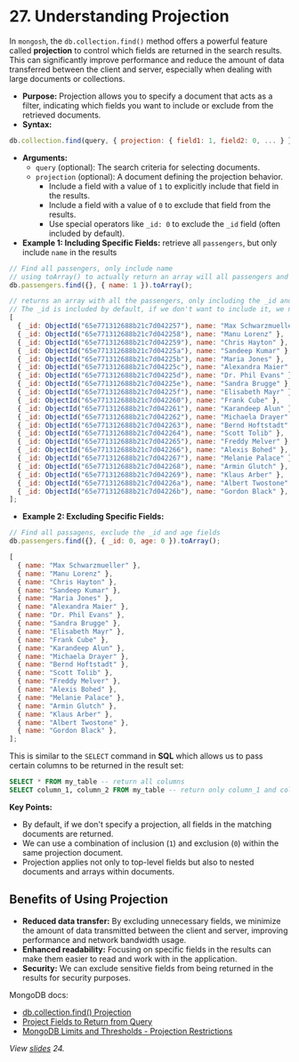 # 27. Understanding Projection

In `mongosh`, the `db.collection.find()` method offers a powerful feature called **projection** to control which fields are returned in the search results. This can significantly improve performance and reduce the amount of data transferred between the client and server, especially when dealing with large documents or collections.

- **Purpose:** Projection allows you to specify a document that acts as a filter, indicating which fields you want to include or exclude from the retrieved documents.
- **Syntax:**

```javascript
db.collection.find(query, { projection: { field1: 1, field2: 0, ... } })
```

- **Arguments:**
  - `query` (optional): The search criteria for selecting documents.
  - `projection` (optional): A document defining the projection behavior.
    - Include a field with a value of `1` to explicitly include that field in the results.
    - Include a field with a value of `0` to exclude that field from the results.
    - Use special operators like `_id: 0` to exclude the `_id` field (often included by default).
- **Example 1: Including Specific Fields:** retrieve all `passengers`, but only include `name` in the results

```javascript
// Find all passengers, only include name
// using toArray() to actually return an array will all passengers and not the cursor object
db.passengers.find({}, { name: 1 }).toArray();

// returns an array with all the passengers, only including the _id and name
// The _id is included by default, if we don't want to include it, we need to exclude it explicitly
[
  { _id: ObjectId("65e771312688b21c7d042257"), name: "Max Schwarzmueller" },
  { _id: ObjectId("65e771312688b21c7d042258"), name: "Manu Lorenz" },
  { _id: ObjectId("65e771312688b21c7d042259"), name: "Chris Hayton" },
  { _id: ObjectId("65e771312688b21c7d04225a"), name: "Sandeep Kumar" },
  { _id: ObjectId("65e771312688b21c7d04225b"), name: "Maria Jones" },
  { _id: ObjectId("65e771312688b21c7d04225c"), name: "Alexandra Maier" },
  { _id: ObjectId("65e771312688b21c7d04225d"), name: "Dr. Phil Evans" },
  { _id: ObjectId("65e771312688b21c7d04225e"), name: "Sandra Brugge" },
  { _id: ObjectId("65e771312688b21c7d04225f"), name: "Elisabeth Mayr" },
  { _id: ObjectId("65e771312688b21c7d042260"), name: "Frank Cube" },
  { _id: ObjectId("65e771312688b21c7d042261"), name: "Karandeep Alun" },
  { _id: ObjectId("65e771312688b21c7d042262"), name: "Michaela Drayer" },
  { _id: ObjectId("65e771312688b21c7d042263"), name: "Bernd Hoftstadt" },
  { _id: ObjectId("65e771312688b21c7d042264"), name: "Scott Tolib" },
  { _id: ObjectId("65e771312688b21c7d042265"), name: "Freddy Melver" },
  { _id: ObjectId("65e771312688b21c7d042266"), name: "Alexis Bohed" },
  { _id: ObjectId("65e771312688b21c7d042267"), name: "Melanie Palace" },
  { _id: ObjectId("65e771312688b21c7d042268"), name: "Armin Glutch" },
  { _id: ObjectId("65e771312688b21c7d042269"), name: "Klaus Arber" },
  { _id: ObjectId("65e771312688b21c7d04226a"), name: "Albert Twostone" },
  { _id: ObjectId("65e771312688b21c7d04226b"), name: "Gordon Black" },
];
```

- **Example 2: Excluding Specific Fields:**

```javascript
// Find all passagens, exclude the _id and age fields
db.passengers.find({}, { _id: 0, age: 0 }).toArray();

[
  { name: "Max Schwarzmueller" },
  { name: "Manu Lorenz" },
  { name: "Chris Hayton" },
  { name: "Sandeep Kumar" },
  { name: "Maria Jones" },
  { name: "Alexandra Maier" },
  { name: "Dr. Phil Evans" },
  { name: "Sandra Brugge" },
  { name: "Elisabeth Mayr" },
  { name: "Frank Cube" },
  { name: "Karandeep Alun" },
  { name: "Michaela Drayer" },
  { name: "Bernd Hoftstadt" },
  { name: "Scott Tolib" },
  { name: "Freddy Melver" },
  { name: "Alexis Bohed" },
  { name: "Melanie Palace" },
  { name: "Armin Glutch" },
  { name: "Klaus Arber" },
  { name: "Albert Twostone" },
  { name: "Gordon Black" },
];
```

This is similar to the `SELECT` command in **SQL** which allows us to pass certain columns to be returned in the result set:

```SQL
SELECT * FROM my_table -- return all columns
SELECT column_1, column_2 FROM my_table -- return only column_1 and column_2
```

**Key Points:**

- By default, if we don't specify a projection, all fields in the matching documents are returned.
- We can use a combination of inclusion (`1`) and exclusion (`0`) within the same projection document.
- Projection applies not only to top-level fields but also to nested documents and arrays within documents.

## Benefits of Using Projection

- **Reduced data transfer:** By excluding unnecessary fields, we minimize the amount of data transmitted between the client and server, improving performance and network bandwidth usage.
- **Enhanced readability:** Focusing on specific fields in the results can make them easier to read and work with in the application.
- **Security:** We can exclude sensitive fields from being returned in the results for security purposes.

MongoDB docs:

- [db.collection.find() Projection](https://www.mongodb.com/docs/manual/reference/method/db.collection.find/#projection)
- [Project Fields to Return from Query](https://www.mongodb.com/docs/manual/tutorial/project-fields-from-query-results/)
- [MongoDB Limits and Thresholds - Projection Restrictions](https://www.mongodb.com/docs/manual/reference/limits/#mongodb-limit-Projection-Restrictions)

_View [slides](../slides.pdf) 24._
